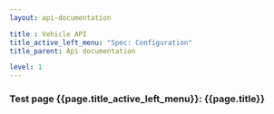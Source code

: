 ```yaml
---
layout: api-documentation

title : Vehicle API
title_active_left_menu: "Spec: Configuration"
title_parent: Api documentation

level: 1
---
```



### Test page {{page.title_active_left_menu}}: {{page.title}}


